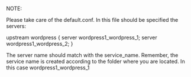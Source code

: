 NOTE:

Please take care of the default.conf. In this file should be specified the servers:

upstream wordpress {
  server wordpress1_wordpress_1;
  server wordpress1_wordpress_2;
}

 The server name should match with the service_name. Remember, the service name is created according to the folder where you are located. In this case wordpress1_wordpress_1

